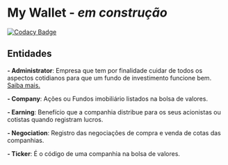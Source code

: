 # My Wallet - *em construção*

[![Codacy Badge](https://app.codacy.com/project/badge/Grade/952540c83b7a4f21977c704089023dea)](https://www.codacy.com/gh/thiagormagalhaes/my-wallet/dashboard?utm_source=github.com&amp;utm_medium=referral&amp;utm_content=thiagormagalhaes/my-wallet&amp;utm_campaign=Badge_Grade)

## Entidades

 **- Administrator**: Empresa que tem por finalidade cuidar de todos os aspectos cotidianos para que um fundo de investimento funcione bem. [Saiba mais.](https://www.suno.com.br/artigos/administrador-de-fundos/)
 
 **- Company**: Ações ou Fundos imobiliário listados na bolsa de valores.
 
 **- Earning**: Benefício que a companhia distribue para os seus acionistas ou cotistas quando registram lucros.
 
 **- Negociation**: Registro das negociações de compra e venda de cotas das companhias.
 
 **- Ticker**: É o código de uma companhia na bolsa de valores.
